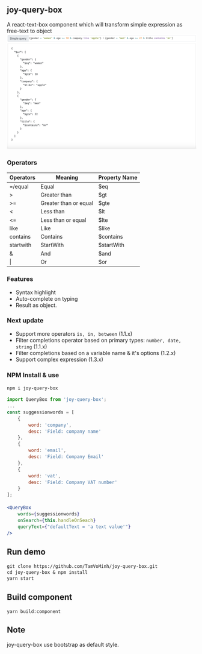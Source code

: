 ## joy-query-box
A react-text-box component which will transform simple expression as free-text to object
![Example](/assets/simple-query-example.png)

### Operators

|   Operators       |       Meaning         | Property Name  |
|-------------------|-----------------------| ---------------|
|   =/equal         | Equal                 | $eq            |
|   >               | Greater than          | $gt            |
|   >=              | Greater than or equal | $gte           |
|   <               | Less than             | $lt            |
|   <=              | Less than or equal    | $lte           |
|   like            | Like                  | $like          |
|   contains        | Contains              | $contains      |
|   startwith       | StartWith             | $startWith     |
|   &               | And                   | $and           |
|   &#124;          | Or                    | $or            |

### Features
* Syntax highlight
* Auto-complete on typing
* Result as object.

### Next update
* Support more operators  ``is, in, between`` (1.1.x)
* Filter completions operator based on primary types: ``number, date, string`` (1.1.x)
* Filter completions based on a variable name & it's options (1.2.x)
* Support complex expression (1.3.x)

### NPM Install & use
```shell
npm i joy-query-box
```

```jsx
import QueryBox from 'joy-query-box';
...
const suggessionwords = [
    {
        word: 'company',
        desc: 'Field: company name'
    },
    {
        word: 'email',
        desc: 'Field: Company Email'
    },
    {
        word: 'vat',
        desc: 'Field: Company VAT number'
    }
];

<QueryBox
    words={suggessionwords}
    onSearch={this.handleOnSeach}
    queryText={"defaultText = 'a text value'"}
/>

```

## Run demo
```shell
git clone https://github.com/TamVoMinh/joy-query-box.git
cd joy-query-box & npm install
yarn start
```

## Build component
```shell
yarn build:component
```

## Note
joy-query-box use bootstrap as default style.
